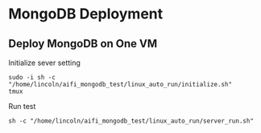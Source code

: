 # MongoDB Deployment
## Deploy MongoDB on One VM

Initialize sever setting

```shell
sudo -i sh -c "/home/lincoln/aifi_mongodb_test/linux_auto_run/initialize.sh"
tmux

```
Run test

```shell
sh -c "/home/lincoln/aifi_mongodb_test/linux_auto_run/server_run.sh"
```